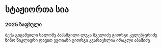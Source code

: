 # სტაჟიორთა სია

### 2025 ზაფხული

ბექა გიგაშვილი
სალომე პაპაშვილი
ლუკა შველიძე
გიორგი კელენჯერიძე
ნინო წიკლაური
დავით ეგოიანი
გიორგი კვარაცხლია
ირაკლი აბაშიძე
